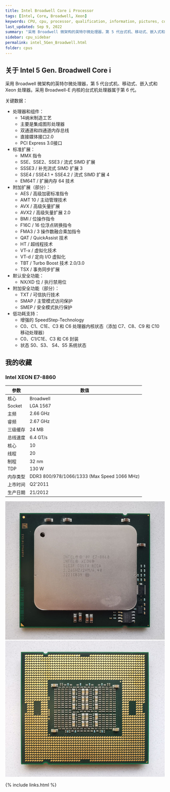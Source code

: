 ```yaml
---
title: Intel Broadwell Core i Processor
tags: [Intel, Core, Broadwell, Xeon]
keywords: CPU, cpu, processor, qualification, information, pictures, core, frequency, chip packaging, packaging, cpu info, x86, collection, amd, cyrix, harris, ibm, idt, iit, intel, motorola, nec, sgs, sgs-thomson, siemens, ST, signetics, mhs, ti, texas instruments, ulsi, umc, weitek, zilog, 808x, 8085, 8088, 8086, 80188, 80186, 80286, 286, 80386, 386, i386, Am386, 386sx, 386dx, 486, i486, 586, 486sx, 486dx, overdrive, 487, pentium, 586, 5x86, 386dlc, 386slc, 486dx2, mmx, ppro, pentium-pro, pro, athlon, duron, z80, dirk oppelt, dirk, oppelt, engineering, sample, samples
last_updated: Sep 9, 2022
summary: "采用 Broadwell 微架构的英特尔微处理器，第 5 代台式机、移动式、嵌入式和 Xeon 处理器。"
sidebar: cpu_sidebar
permalink: intel_5Gen_Broadwell.html
folder: cpus
---
```


## 关于 Intel 5 Gen. Broadwell Core i

采用 Broadwell 微架构的英特尔微处理器，第 5 代台式机、移动式、嵌入式和 Xeon 处理器。采用 Broadwell-E 内核的台式机处理器属于第 6 代。

关键数据：
- 处理器和组件：
    - 14纳米制造工艺
    - 主要是集成图形处理器
    - 双通道和四通道内存总线
    - 直接媒体接口2.0
    - PCI Express 3.0接口
- 标准扩展：
    - MMX 指令
    - SSE、SSE2、SSE3 / 流式 SIMD 扩展
    - SSSE3 / 补充流式 SIMD 扩展 3
    - SSE4 / SSE4.1 + SSE4.2 / 流式 SIMD 扩展 4
    - EM64T / 扩展内存 64 技术
- 附加扩展（部分）：
    - AES / 高级加密标准指令
    - AMT 10 / 主动管理技术
    - AVX / 高级矢量扩展
    - AVX2 / 高级矢量扩展 2.0
    - BMI / 位操作指令
    - F16C / 16 位浮点转换指令
    - FMA3 / 3 操作数融合乘加指令
    - QAT / QuickAssist 技术
    - HT / 超线程技术
    - VT-x / 虚拟化技术
    - VT-d / 定向 I/O 虚拟化
    - TBT / Turbo Boost 技术 2.0/3.0
    - TSX / 事务同步扩展
- 默认安全功能：
    - NX/XD 位 / 执行禁用位
- 附加安全功能（部分）：
    - TXT / 可信执行技术
    - SMAP / 主管模式访问保护
    - SMEP / 安全模式执行保护
- 低功耗支持：
    - 增强的 SpeedStep-Technology
    - C0、C1、C1E、C3 和 C6 处理器内核状态（添加 C7、C8、C9 和 C10 移动处理器）
    - C0、C1/C1E、C3 和 C6 封装
    - 状态 S0、S3、 S4、S5 系统状态


## 我的收藏

### Intel XEON E7-8860

| 参数 | 数值 |
| ------ | ------ |
| 核心 | Broadwell |
| Socket | LGA 1567 |
| 主频 | 2.66 GHz |
| 睿频 | 2.67 GHz |
| 三级缓存 | 24 MB |
| 总线速度 | 6.4 GT/s |
| 核心 | 10 |
| 线程 | 20 |
| 制程 | 32 nm |
| TDP | 130 W |
| 内存类型 | DDR3 800/978/1066/1333 (Max Speed 1066 MHz) |
| 上市时间 | Q2'2011 |
| 生产日期 | 21/2012 |

![Intel XEON E7-8860 正面](/images/cpus/Intel/Intel_XEON_E7-8860_1.jpg)
![Intel XEON E7-8860 反面](/images/cpus/Intel/Intel_XEON_E7-8860_2.jpg)

{% include links.html %}
